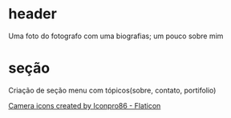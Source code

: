 # header

Uma foto do fotografo com uma biografias; um pouco sobre mim

# seção
Criação de seção menu com tópicos(sobre, contato, portifolio)

<a href="https://www.flaticon.com/free-icons/camera" title="camera icons">Camera icons created by Iconpro86 - Flaticon</a>
